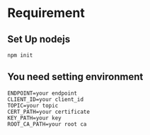 # Requirement

## Set Up nodejs
`npm init`

## You need setting environment<br>
`ENDPOINT=your endpoint`<br/>
`CLIENT_ID=your client_id`<br/>
`TOPIC=your topic`<br/>
`CERT_PATH=your certificate`<br/>
`KEY_PATH=your key`<br/>
`ROOT_CA_PATH=your root ca`
